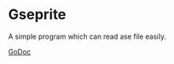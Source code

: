 # Gseprite

A simple program which can read ase file easily.

[GoDoc](https://godoc.org/github.com/darkautism/Gseprite)